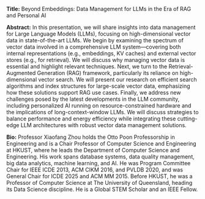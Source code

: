 **Title:**
Beyond Embeddings: Data Management for LLMs in the Era of RAG and Personal AI


**Abstract:**
In this presentation, we will share insights into data management for Large Language Models (LLMs), focusing on high-dimensional vector data in state-of-the-art LLMs. We begin by examining the spectrum of vector data involved in a comprehensive LLM system—covering both internal representations (e.g., embeddings, KV caches) and external vector stores (e.g., for retrieval). We will discuss why managing vector data is essential and highlight relevant techniques. Next, we turn to the Retrieval-Augmented Generation (RAG) framework, particularly its reliance on high-dimensional vector search. We will present our research on efficient search algorithms and index structures for large-scale vector data, emphasizing how these solutions support RAG use cases. Finally, we address new challenges posed by the latest developments in the LLM community, including personalized AI running on resource-constrained hardware and the implications of long-context-window LLMs. We will discuss strategies to balance performance and energy efficiency while integrating these cutting-edge LLM architectures with robust vector data management solutions.


**Bio:**
Professor Xiaofang Zhou holds the Otto Poon Professorship in Engineering and is a Chair Professor of Computer Science and Engineering at HKUST, where he leads the Department of Computer Science and Engineering. His work spans database systems, data quality management, big data analytics, machine learning, and AI. He was Program Committee Chair for IEEE ICDE 2013, ACM CIKM 2016, and PVLDB 2020, and was General Chair for ICDE 2025 and ACM MM 2015. Before HKUST, he was a Professor of Computer Science at The University of Queensland, heading its Data Science discipline. He is a Global STEM Scholar and an IEEE Fellow.